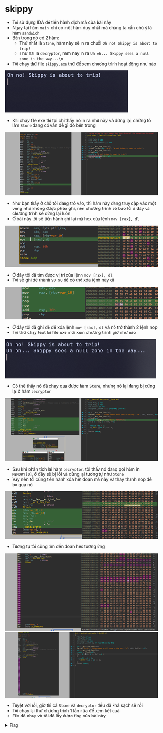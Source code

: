 # skippy

- Tôi sử dụng IDA để tiến hành dịch mã của bài này
- Ngay tại hàm `main`, chỉ có một hàm duy nhất mà chúng ta cần chú ý là hàm `sandwich`
- Bên trong nó có 2 hàm:
  - Thứ nhất là `Stone`, hàm này sẽ in ra chuỗi `Oh no! Skippy is about to trip!`
  - Thứ hai là `decryptor`, hàm này in ra `Uh oh... Skippy sees a null zone in the way...\n`
- Tôi chạy thử file `skippy.exe` thử để xem chương trình hoạt động như nào

![scr1](./images/scr1.png)
- Khi chạy file exe thì tôi chỉ thấy nó in ra như này và dừng lại, chứng tỏ làm `Stone` đang có vấn đề gì đó bên trong

![scr2](./images/scr2.png)
- Như bạn thấy ở chỗ tôi đang trỏ vào, thì hàm này đang truy cập vào một vùng nhớ không được phép ghi, nên chương trình sẽ báo lỗi ở đây và chương trình sẽ dừng lại luôn
- Ở bài này tôi sẽ tiến hành ghi lại mã hex của lệnh `mov [rax], dl`

![scr3](./images/scr3.png)
- Ở đây tôi đã tìm được vị trí của lệnh `mov [rax], dl`
- Tôi sẽ ghi đè thành `90 90` để có thể xóa lệnh này đi

![scr4](./images/scr4.png)
- Ở đây tôi đã ghi đè để xóa lệnh `mov [rax], dl` và nó trở thành 2 lệnh nop
- Tôi thử chạy test lại file exe mới xem chương trình giờ như nào

![scr5](./images/scr5.png)
- Có thể thấy nó đã chạy qua được hàm `Stone`, nhưng nó lại đang bị dừng lại ở hàm `decryptor`

![scr6](./images/scr6.png)
- Sau khi phân tích lại hàm `decryptor`, tôi thấy nó đang gọi hàm in `MEMORY[0]`, ở đây sẽ bị lỗi và dừng lại tương tự như `Stone`
- Vậy nên tôi cũng tiến hành xóa hết đoạn mã này và thay thành nop để bỏ qua nó

![scr7](./images/scr7.png)
- Tương tự tôi cũng tìm đến đoạn hex tương ứng

![scr8](./images/scr8.png)
![scr9](./images/scr9.png)
- Tuyệt vời rồi, giờ thì cả `Stone` và `decryptor` đều đã khá sạch sẽ rồi
- Tôi chạy lại thử chương trình 1 lần nữa để xem kết quả
- File đã chạy và tôi đã lấy được flag của bài này

<details>
<summary style="cursor: pointer">Flag</summary>

```
DUCTF{There_echoes_a_chorus_enending_and_wild_Laughter_and_gossip_unruly_and_piled}
```
</details>
